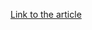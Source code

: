 [Link to the article](https://thehackernews.com/2025/05/new-chrome-vulnerability-enables-cross.html)
